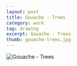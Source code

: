 ```yaml
---
layout: post
title: Gouache - Trees
category: work
tag: drawing
excerpt: Gouache - Trees
thumb: gouache-trees.jpg
---
```


<div class="txt">
  <p><img src="{{ site.file }}/gouache-trees.jpg" alt="Gouache - Trees"></p>
</div>

